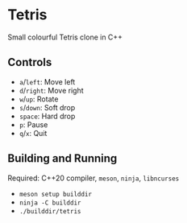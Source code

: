 # Tetris
Small colourful Tetris clone in C++

## Controls
* `a`/`left`: Move left
* `d`/`right`: Move right
* `w`/`up`: Rotate
* `s`/`down`: Soft drop
* `space`: Hard drop
* `p`: Pause
* `q`/`x`: Quit

## Building and Running
Required: C++20 compiler, `meson`, `ninja`, `libncurses`

* `meson setup builddir`
* `ninja -C builddir`
* `./builddir/tetris`